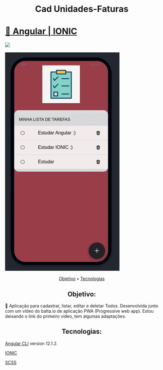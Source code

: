 <h1 align="center">Cad Unidades-Faturas</h1>
<h1>
    <a href="https://angular.io/">🔗
     Angular
     </a>
     <a href="https://ionicframework.com/docs/angular/your-first-ap"> |
     IONIC
     </a>
</h1>


<img src="https://img.shields.io/static/v1?label=IONICTODOSTUDY&message=Greg%C3%B3rioNeto&color=7159c1&style=for-the-badge&logo=ghost">

![Cad Unidades-Faturas](https://github.com/igregorioneto/ionic-todo-study/blob/main/src/assets/ionic-todo-study.gif)

<p align="center">
 <a href="#objetivo">Objetivo</a> •
 <a href="#tecnologias">Tecnologias</a>
</p>

<h2 align="center">
Objetivo:
</h2>

<p>
🚀 Aplicação para cadastrar, listar, editar e deletar Todos. 
Desenvolvida junto com um vídeo do balta.io de aplicação PWA (Progressive web app). Estou deixando o link do primeiro vídeo,
tem algumas adaptações. <a href="https://www.youtube.com/watch?v=GoQJB6OGKig"></a>
</p>

<h2 align="center">
Tecnologias:
</h2>

<p align="center">

[Angular CLI](https://github.com/angular/angular-cli) version 12.1.2.

[IONIC](https://ionicframework.com/docs/angular/your-first-ap)

[SCSS](https://sass-lang.com/)

</p>
